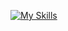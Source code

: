 [![My Skills](https://skillicons.dev/icons?i=js,html,css,c++,php,react,python,typescript)](https://skillicons.dev)
